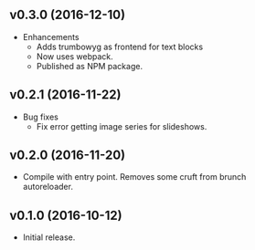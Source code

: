 ## v0.3.0 (2016-12-10)

* Enhancements
  * Adds trumbowyg as frontend for text blocks
  * Now uses webpack.
  * Published as NPM package.

## v0.2.1 (2016-11-22)

* Bug fixes
  * Fix error getting image series for slideshows.

## v0.2.0 (2016-11-20)

* Compile with entry point. Removes some cruft from brunch autoreloader.

## v0.1.0 (2016-10-12)

* Initial release.
